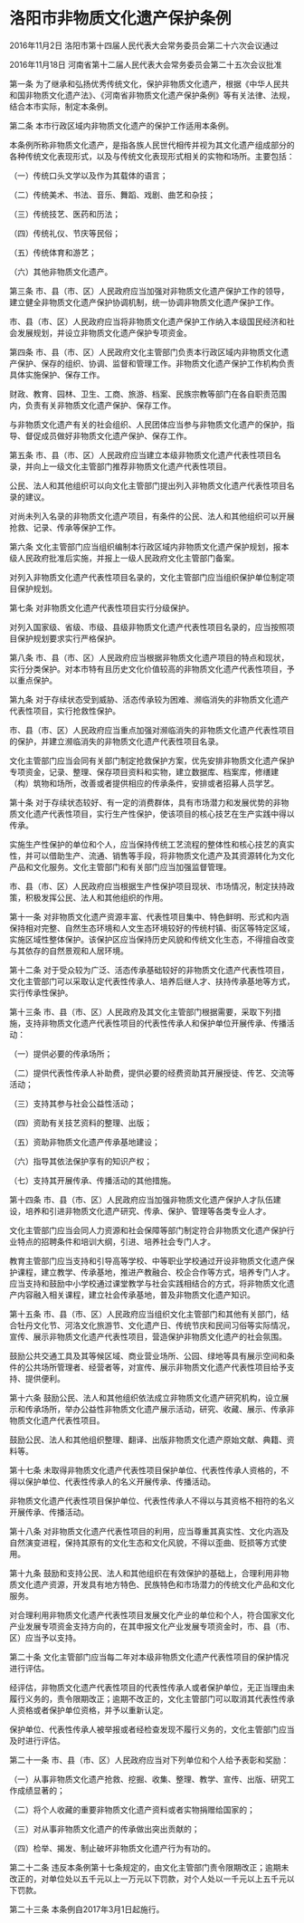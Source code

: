 # 洛阳市非物质文化遗产保护条例

2016年11月2日 洛阳市第十四届人民代表大会常务委员会第二十六次会议通过

2016年11月18日 河南省第十二届人民代表大会常务委员会第二十五次会议批准



第一条 为了继承和弘扬优秀传统文化，保护非物质文化遗产，根据《中华人民共和国非物质文化遗产法》、《河南省非物质文化遗产保护条例》等有关法律、法规，结合本市实际，制定本条例。

第二条 本市行政区域内非物质文化遗产的保护工作适用本条例。

本条例所称非物质文化遗产，是指各族人民世代相传并视为其文化遗产组成部分的各种传统文化表现形式，以及与传统文化表现形式相关的实物和场所。主要包括：

（一）传统口头文学以及作为其载体的语言；

（二）传统美术、书法、音乐、舞蹈、戏剧、曲艺和杂技；

（三）传统技艺、医药和历法；

（四）传统礼仪、节庆等民俗；

（五）传统体育和游艺；

（六）其他非物质文化遗产。

第三条 市、县（市、区）人民政府应当加强对非物质文化遗产保护工作的领导，建立健全非物质文化遗产保护协调机制，统一协调非物质文化遗产保护工作。

市、县（市、区）人民政府应当将非物质文化遗产保护工作纳入本级国民经济和社会发展规划，并设立非物质文化遗产保护专项资金。

第四条 市、县（市、区）人民政府文化主管部门负责本行政区域内非物质文化遗产保护、保存的组织、协调、监督和管理工作。非物质文化遗产保护工作机构负责具体实施保护、保存工作。

财政、教育、园林、卫生、工商、旅游、档案、民族宗教等部门在各自职责范围内，负责有关非物质文化遗产保护、保存工作。

与非物质文化遗产有关的社会组织、人民团体应当参与非物质文化遗产的保护，指导、督促成员做好非物质文化遗产保护、保存工作。

第五条 市、县（市、区）人民政府应当建立本级非物质文化遗产代表性项目名录，并向上一级文化主管部门推荐非物质文化遗产代表性项目。

公民、法人和其他组织可以向文化主管部门提出列入非物质文化遗产代表性项目名录的建议。

对尚未列入名录的非物质文化遗产项目，有条件的公民、法人和其他组织可以开展抢救、记录、传承等保护工作。

第六条 文化主管部门应当组织编制本行政区域内非物质文化遗产保护规划，报本级人民政府批准后实施，并报上一级人民政府文化主管部门备案。

对列入非物质文化遗产代表性项目名录的，文化主管部门应当组织保护单位制定项目保护规划。

第七条 对非物质文化遗产代表性项目实行分级保护。

对列入国家级、省级、市级、县级非物质文化遗产代表性项目名录的，应当按照项目保护规划要求实行严格保护。

第八条 市、县（市、区）人民政府应当根据非物质文化遗产项目的特点和现状，实行分类保护。对本市特有且历史文化价值较高的非物质文化遗产代表性项目，予以重点保护。

第九条 对于存续状态受到威胁、活态传承较为困难、濒临消失的非物质文化遗产代表性项目，实行抢救性保护。

市、县（市、区）人民政府应当重点加强对濒临消失的非物质文化遗产代表性项目的保护，并建立濒临消失的非物质文化遗产代表性项目名录。

文化主管部门应当会同有关部门制定抢救保护方案，优先安排非物质文化遗产保护专项资金，记录、整理、保存项目资料和实物，建立数据库、档案库，修缮建（构）筑物和场所，改善或者提供相应的传承条件，安排或者招募人员学艺。

第十条 对于存续状态较好、有一定的消费群体，具有市场潜力和发展优势的非物质文化遗产代表性项目，实行生产性保护，使该项目的核心技艺在生产实践中得以传承。

实施生产性保护的单位和个人，应当保持传统工艺流程的整体性和核心技艺的真实性，并可以借助生产、流通、销售等手段，将非物质文化遗产及其资源转化为文化产品和文化服务。文化主管部门和有关部门应当加强监督管理。

市、县（市、区）人民政府应当根据生产性保护项目现状、市场情况，制定扶持政策，积极发挥公民、法人和其他组织的作用。

第十一条 对非物质文化遗产资源丰富、代表性项目集中、特色鲜明、形式和内涵保持相对完整、自然生态环境和人文生态环境较好的传统村镇、街区等特定区域，实施区域性整体保护。该保护区应当保持历史风貌和传统文化生态，不得擅自改变与其依存的自然景观和人居环境。

第十二条 对于受众较为广泛、活态传承基础较好的非物质文化遗产代表性项目，文化主管部门可以采取认定代表性传承人、培养后继人才、扶持传承基地等方式，实行传承性保护。

第十三条 市、县（市、区）人民政府及其文化主管部门根据需要，采取下列措施，支持非物质文化遗产代表性项目的代表性传承人和保护单位开展传承、传播活动：

（一）提供必要的传承场所；

（二）提供代表性传承人补助费，提供必要的经费资助其开展授徒、传艺、交流等活动；

（三）支持其参与社会公益性活动；

（四）资助有关技艺资料的整理、出版；

（五）资助非物质文化遗产传承基地建设；

（六）指导其依法保护享有的知识产权；

（七）支持其开展传承、传播活动的其他措施。

第十四条 市、县（市、区）人民政府应当加强非物质文化遗产保护人才队伍建设，培养和引进非物质文化遗产研究、传承、保护、管理等各类专业人才。

文化主管部门应当会同人力资源和社会保障等部门制定符合非物质文化遗产保护行业特点的招聘条件和培训大纲，引进、培养社会专门人才。

教育主管部门应当支持和引导高等学校、中等职业学校通过开设非物质文化遗产保护课程，建立教学、传承基地，推进产教融合、校企合作等方式，培养专门人才。应当支持和鼓励中小学校通过课堂教学与社会实践相结合的方式，将非物质文化遗产内容融入相关课程，建立社会传承基地，普及非物质文化遗产知识。

第十五条 市、县（市、区）人民政府应当组织文化主管部门和其他有关部门，结合牡丹文化节、河洛文化旅游节、文化遗产日、传统节庆和民间习俗等实际情况，宣传、展示非物质文化遗产代表性项目，营造保护非物质文化遗产的社会氛围。

鼓励公共交通工具及其等候区域、商业营业场所、公园、绿地等具有展示空间和条件的公共场所管理者、经营者等，对宣传、展示非物质文化遗产代表性项目给予支持、提供便利。

第十六条 鼓励公民、法人和其他组织依法成立非物质文化遗产研究机构，设立展示和传承场所，举办公益性非物质文化遗产展示活动，研究、收藏、展示、传承非物质文化遗产代表性项目。

鼓励公民、法人和其他组织整理、翻译、出版非物质文化遗产原始文献、典籍、资料等。

第十七条 未取得非物质文化遗产代表性项目保护单位、代表性传承人资格的，不得以保护单位、代表性传承人的名义开展传承、传播活动。

非物质文化遗产代表性项目保护单位、代表性传承人不得以与其资格不相符的名义开展传承、传播活动。

第十八条 对非物质文化遗产代表性项目的利用，应当尊重其真实性、文化内涵及自然演变进程，保持其原有的文化生态和文化风貌，不得以歪曲、贬损等方式使用。

第十九条 鼓励和支持公民、法人和其他组织在有效保护的基础上，合理利用非物质文化遗产资源，开发具有地方特色、民族特色和市场潜力的传统文化产品和文化服务。

对合理利用非物质文化遗产代表性项目发展文化产业的单位和个人，符合国家文化产业发展专项资金支持方向的，在其申报文化产业发展专项资金时，市、县（市、区）应当予以支持。

第二十条 文化主管部门应当每二年对本级非物质文化遗产代表性项目的保护情况进行评估。

经评估，非物质文化遗产代表性项目的代表性传承人或者保护单位，无正当理由未履行义务的，责令限期改正；逾期不改正的，文化主管部门可以取消其代表性传承人资格或者保护单位资格，并予以重新认定。

保护单位、代表性传承人被举报或者经检查发现不履行义务的，文化主管部门应当及时进行评估。

第二十一条 市、县（市、区）人民政府应当对下列单位和个人给予表彰和奖励：

（一）从事非物质文化遗产抢救、挖掘、收集、整理、教学、宣传、出版、研究工作成绩显著的；

（二）将个人收藏的重要非物质文化遗产资料或者实物捐赠给国家的；

（三）对从事非物质文化遗产的传承做出突出贡献的；

（四）检举、揭发、制止破坏非物质文化遗产行为有功的。

第二十二条 违反本条例第十七条规定的，由文化主管部门责令限期改正；逾期未改正的，对单位处以五千元以上一万元以下罚款，对个人处以一千元以上五千元以下罚款。

第二十三条 本条例自2017年3月1日起施行。